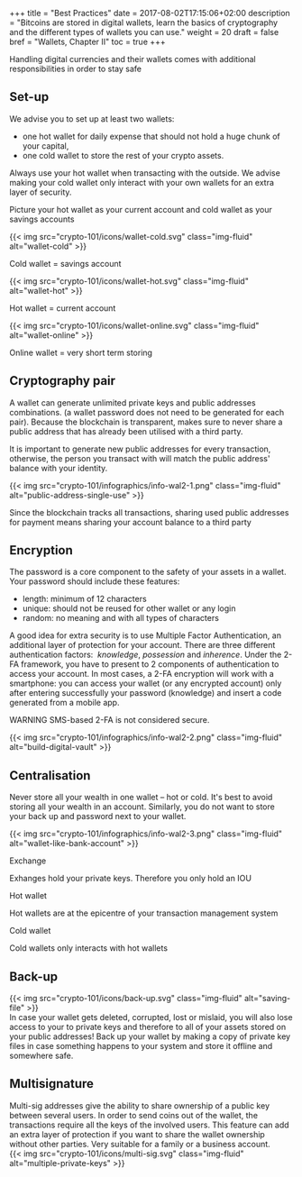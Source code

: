 +++
title = "Best Practices"
date = 2017-08-02T17:15:06+02:00
description = "Bitcoins are stored in digital wallets, learn the basics of cryptography and the different types of wallets you can use."
weight = 20
draft = false
bref = "Wallets, Chapter II"
toc = true
+++



Handling digital currencies and their wallets comes with additional responsibilities in order to stay safe



## Set-up



We advise you to set up at least two wallets:

* one hot wallet for daily expense that should not hold a huge chunk of your capital,
* one cold wallet to store the rest of your crypto assets.

Always use your hot wallet when transacting with the outside. We advise making your cold wallet only interact with your own wallets for an extra layer of security.

Picture your hot wallet as your current account and cold wallet as your savings accounts




<div class="container my-4">
  <div class="row text-center">
    <div class="col">
     {{< img src="crypto-101/icons/wallet-cold.svg" class="img-fluid" alt="wallet-cold" >}}
     <p class="font-weight-bold mt-2">Cold wallet = savings account</p>
    </div>
    <div class="col">
      {{< img src="crypto-101/icons/wallet-hot.svg" class="img-fluid" alt="wallet-hot" >}}
      <p class="font-weight-bold mt-2">Hot wallet = current account</p>
    </div>
    <div class="col">
      {{< img src="crypto-101/icons/wallet-online.svg" class="img-fluid" alt="wallet-online" >}}
      <p class="font-weight-bold mt-2">Online wallet = very short term storing</p>
    </div>
  </div>
</div>






## Cryptography pair




A wallet can generate unlimited private keys and public addresses combinations. (a wallet password does not need to be generated for each pair). Because the blockchain is transparent, makes sure to never share a public address that has already been utilised with a third party.

It is important to generate new public addresses for every transaction, otherwise, the person you transact with will match the public address' balance with your identity.



{{< img src="crypto-101/infographics/info-wal2-1.png" class="img-fluid" alt="public-address-single-use" >}}


Since the blockchain tracks all transactions, sharing used public addresses for payment means sharing your account balance to a third party





## Encryption




The password is a core component to the safety of your assets in a wallet. Your password should include these features:

* length: minimum of 12 characters
* unique: should not be reused for other wallet or any login
* random: no meaning and with all types of characters

A good idea for extra security is to use Multiple Factor Authentication, an additional layer of protection for your account. There are three different authentication factors:  _knowledge_, _possession_ and _inherence_. 
Under the 2-FA framework, you have to present to 2 components of authentication to access your account.
In most cases, a 2-FA encryption will work with a smartphone: you can access your wallet (or any encrypted account) only after entering successfully your password (knowledge) and insert a code generated from a mobile app.

WARNING SMS-based 2-FA is not considered secure.



{{< img src="crypto-101/infographics/info-wal2-2.png" class="img-fluid" alt="build-digital-vault" >}}





## Centralisation




Never store all your wealth in one wallet – hot or cold. It's best to avoid storing all your wealth in an account.
Similarly, you do not want to store your back up and password next to your wallet.


{{< img src="crypto-101/infographics/info-wal2-3.png" class="img-fluid" alt="wallet-like-bank-account" >}}


<div class="container my-4">
  <div class="row text-center">
    <div class="col">
     <p class="font-weight-bold mt-2">Exchange</p>
     <p class="small">Exhanges hold your private keys. Therefore you only hold an IOU</p>
    </div>
    <div class="col">
      <p class="font-weight-bold mt-2">Hot wallet</p>
      <p class="small">Hot wallets are at the epicentre of your transaction management system</p>
    </div>
    <div class="col">
      <p class="font-weight-bold mt-2">Cold wallet</p>
      <p class="small">Cold wallets only interacts with hot wallets</p>
   </div>
  </div>
</div>



## Back-up


<div class="container my-4">
  <div class="row">
    <div class="col text-center">
     {{< img src="crypto-101/icons/back-up.svg" class="img-fluid" alt="saving-file" >}}
    </div>
    <div class="col text-left">
      In case your wallet gets deleted, corrupted, lost or mislaid, you will also lose access to your to private keys and therefore to all of your assets stored on your public addresses! 
Back up your wallet by making a copy of private key files in case something happens to your system and store it offline and somewhere safe.
    </div>
  </div>
</div>





## Multisignature




<div class="container my-4">
  <div class="row">
    <div class="col text-left">
     Multi-sig addresses give the ability to share ownership of a public key between several users. In order to send coins out of the wallet, the transactions require all the keys of the involved users.
This feature can add an extra layer of protection if you want to share the wallet ownership without other parties. Very suitable for a family or a business account.
    </div>
    <div class="col text-center">
      {{< img src="crypto-101/icons/multi-sig.svg" class="img-fluid" alt="multiple-private-keys" >}}
    </div>
  </div>
</div>

